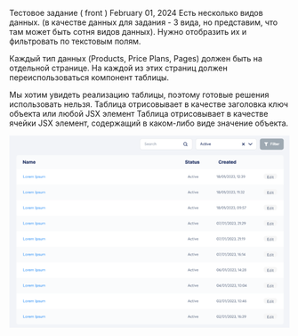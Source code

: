 Тестовое задание ( front )
February 01, 2024
Есть несколько видов данных. (в качестве данных для задания - 3 вида, но представим, что там может быть сотня видов данных). Нужно отобразить их и фильтровать по текстовым полям.

Каждый тип данных (Products, Price Plans, Pages) должен быть на отдельной странице. На каждой из этих страниц должен переиспользоваться компонент таблицы. 

Мы хотим увидеть реализацию таблицы, поэтому готовые решения использовать нельзя.
Таблица отрисовывает в качестве заголовка ключ объекта или любой JSX элемент
Таблица отрисовывает в качестве ячейки JSX элемент, содержащий в каком-либо виде значение объекта.

![Image alt](https://github.com/AnZoro1/test-task-description/blob/main/test-image1.png)
